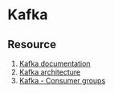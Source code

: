 # Kafka

## Resource
1. [Kafka documentation](https://kafka.apache.org/documentation/)
2. [Kafka architecture](https://www.projectpro.io/article/apache-kafka-architecture-/442)
3. [Kafka - Consumer groups](https://www.javatpoint.com/apache-kafka-consumer-and-consumer-groups)
